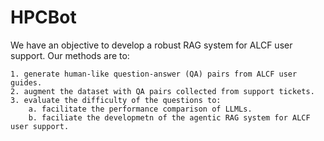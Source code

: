 # HPCBot
We have an objective to develop a robust RAG system for ALCF user support. Our methods are to:

    1. generate human-like question-answer (QA) pairs from ALCF user guides.
    2. augment the dataset with QA pairs collected from support tickets.
    3. evaluate the difficulty of the questions to:
        a. facilitate the performance comparison of LLMLs.
        b. faciliate the developmetn of the agentic RAG system for ALCF user support.